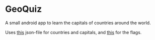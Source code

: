 # GeoQuiz
A small android app to learn the capitals of countries around the world.

Uses [this](https://gist.github.com/erdem/8c7d26765831d0f9a8c62f02782ae00d) json-file for countries and capitals, and [this](https://github.com/emcrisostomo/flags) for the flags.
